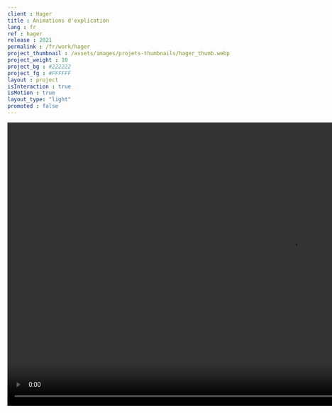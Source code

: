 ```yaml
---
client : Hager
title : Animations d'explication
lang : fr
ref : hager
release : 2021
permalink : /fr/work/hager
project_thumbnail : /assets/images/projets-thumbnails/hager_thumb.webp
project_weight : 10
project_bg : #222222
project_fg : #FFFFFF
layout : project
isInteraction : true
isMotion : true
layout_type: "light"
promoted : false
---
```


<video src="/assets/images/projets/hager/hager.mp4" autoplay loop muted width="1280"></video>

